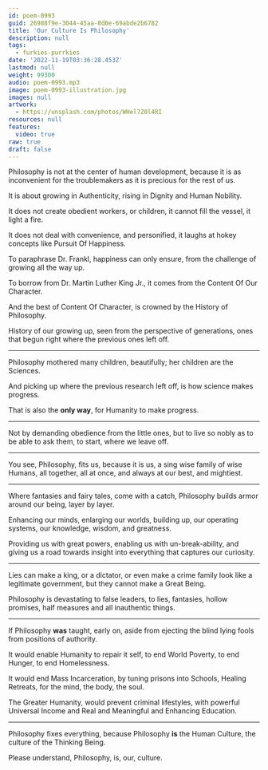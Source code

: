 ```yaml
---
id: poem-0993
guid: 26988f9e-3044-45aa-8d0e-69abde2b6782
title: 'Our Culture Is Philosophy'
description: null
tags:
  - furkies-purrkies
date: '2022-11-19T03:36:28.453Z'
lastmod: null
weight: 99300
audio: poem-0993.mp3
image: poem-0993-illustration.jpg
images: null
artwork:
  - https://unsplash.com/photos/WHel7Z0l4RI
resources: null
features:
  video: true
raw: true
draft: false
---
```


Philosophy is not at the center of human development,
because it is as inconvenient for the troublemakers as it is precious for the rest of us.

It is about growing in Authenticity,
rising in Dignity and Human Nobility.

It does not create obedient workers, or children,
it cannot fill the vessel, it light a fire.

It does not deal with convenience,
and personified, it laughs at hokey concepts like Pursuit Of Happiness.

To paraphrase Dr. Frankl,
happiness can only ensure, from the challenge of growing all the way up.

To borrow from Dr. Martin Luther King Jr.,
it comes from the Content Of Our Character.

And the best of Content Of Character,
is crowned by the History of Philosophy.

History of our growing up, seen from the perspective of generations,
ones that begun right where the previous ones left off.

---

Philosophy mothered many children,
beautifully; her children are the Sciences.

And picking up where the previous research left off,
is how science makes progress.

That is also the __only way__,
for Humanity to make progress.

---

Not by demanding obedience from the little ones,
but to live so nobly as to be able to ask them, to start, where we leave off.

---

You see, Philosophy, fits us, because it is us, a sing wise family of wise Humans,
all together, all at once, and always at our best, and mightiest.

---

Where fantasies and fairy tales, come with a catch,
Philosophy builds armor around our being, layer by layer.

Enhancing our minds, enlarging our worlds,
building up, our operating systems, our knowledge, wisdom, and greatness.

Providing us with great powers, enabling us with un-break-ability,
and giving us a road towards insight into everything that captures our curiosity.

---

Lies can make a king, or a dictator, or even make a crime family look like a legitimate government,
but they cannot make a Great Being.

Philosophy is devastating to false leaders,
to lies, fantasies, hollow promises, half measures and all inauthentic things.

---

If Philosophy __was__ taught, early on,
aside from ejecting the blind lying fools from positions of authority.

It would enable Humanity to repair it self,
to end World Poverty, to end Hunger, to end Homelessness.

It would end Mass Incarceration, by tuning prisons into Schools,
Healing Retreats, for the mind, the body, the soul.

The Greater Humanity, would prevent criminal lifestyles,
with powerful Universal Income and Real and Meaningful and Enhancing Education.

---

Philosophy fixes everything,
because Philosophy __is__ the Human Culture, the culture of the Thinking Being.

Please understand,
Philosophy, is, our, culture.
